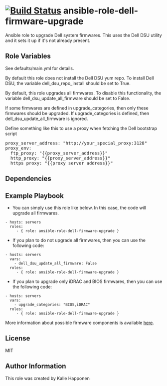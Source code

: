 [![Build Status](https://travis-ci.org/CSCfi/ansible-role-dell-firmware-upgrade.svg?branch=master)](https://travis-ci.org/CSCfi/ansible-role-dell-firmware-upgrade)
ansible-role-dell-firmware-upgrade
=========

Ansible role to upgrade Dell system firmwares. This uses the Dell DSU utility and it sets it up if it's not already present.


Role Variables
--------------

See defaults/main.yml for details.

By default this role does not install the Dell DSU yum repo. To install Dell DSU, the variable dell_dsu_repo_install should be set to True.

By default, this role upgrades all firmwares. To disable this functionality, the variable dell_dsu_update_all_firmware should be set to False.

If some firmwares are defined in upgrade_categories, then only these firmwares should be upgraded. If upgrade_categories is defined, then dell_dsu_update_all_firmware is ignored.

Define something like this to use a proxy when fetching the Dell bootstrap script
<pre>
proxy_server_address: "http://your_special_proxy:3128"
proxy_env:
  ftp_proxy: "{{proxy_server_address}}"
  http_proxy: "{{proxy_server_address}}"
  https_proxy: "{{proxy_server_address}}"
</pre>

Dependencies
------------


Example Playbook
----------------

* You can simply use this role like below. In this case, the code will upgrade all firmwares.
```
- hosts: servers
  roles:
     - { role: ansible-role-dell-firmware-upgrade }
```

* If you plan to do not upgrade all firmwares, then you can use the following code: 
```
- hosts: servers
  vars:
    - dell_dsu_update_all_firmware: False
  roles:
     - { role: ansible-role-dell-firmware-upgrade }
```

* If you plan to upgrade only iDRAC and BIOS firmwares, then you can use the following code: 
```
- hosts: servers
  vars:
    - upgrade_categories: "BIOS,iDRAC"
  roles:
     - { role: ansible-role-dell-firmware-upgrade }
```

More information about possible firmware components is available [here](defaults/main.yml#L34-L52).

License
-------

MIT

Author Information
------------------

This role was created by Kalle Happonen
